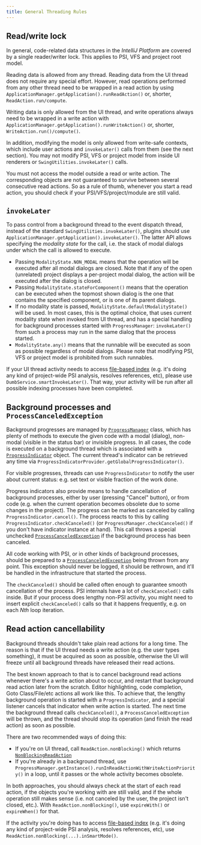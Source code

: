 ```yaml
---
title: General Threading Rules
---
```


## Read/write lock

In general, code-related data structures in the *IntelliJ Platform* are covered by a single reader/writer lock. This applies to PSI, VFS and project root model.

Reading data is allowed from any thread.  Reading data from the UI thread does not require any special effort. However, read operations performed from any other thread need to be wrapped in a read action by using `ApplicationManager.getApplication().runReadAction()` or, shorter, `ReadAction.run/compute`.

Writing data is only allowed from the UI thread, and write operations always need to be wrapped in a write action with `ApplicationManager.getApplication().runWriteAction()` or, shorter, `WriteAction.run()/compute()`.

In addition, modifying the model is only allowed from write-safe contexts, which include user actions and `invokeLater()` calls from them (see the next section). You may not modify PSI, VFS or project model from inside UI renderers or `SwingUtilities.invokeLater()` calls.

You must not access the model outside a read or write action. The corresponding objects are not guaranteed to survive between several consecutive read actions. So as a rule of thumb, whenever you start a read action, you should check if your PSI/VFS/project/module are still valid.

## `invokeLater`

To pass control from a background thread to the event dispatch thread, instead of the standard `SwingUtilities.invokeLater()`, plugins should use `ApplicationManager.getApplication().invokeLater()`. The latter API allows specifying the _modality state_ for the call, i.e. the stack of modal dialogs under which the call is allowed to execute. 

* Passing `ModalityState.NON_MODAL` means that the operation will be executed after all modal dialogs are closed. Note that if any of the open (unrelated) project displays a per-project modal dialog, the action will be executed after the dialog is closed. 
* Passing `ModalityState.stateForComponent()` means that the operation can be executed when the topmost shown dialog is the one that contains the specified component, or is one of its parent dialogs. 
* If no modality state is passed, `ModalityState.defaultModalityState()` will be used. In most cases, this is the optimal choice, that uses current modality state when invoked from UI thread, and has a special handling for background processes started with `ProgressManager`: `invokeLater()` from such a process may run in the same dialog that the process started.
* `ModalityState.any()` means that the runnable will be executed as soon as possible regardless of modal dialogs. Please note that modifying PSI, VFS or project model is prohibited from such runnables.

If your UI thread activity needs to access [file-based index](../indexing_and_psi_stubs.md) (e.g. it's doing any kind of project-wide PSI analysis, resolves references, etc), please use `DumbService.smartInvokeLater()`. That way, your activity will be run after all possible indexing processes have been completed.

## Background processes and `ProcessCanceledException`

Background progresses are managed by [`ProgressManager`](upsource:///platform/core-api/src/com/intellij/openapi/progress/ProgressManager.java) class, which has plenty of methods to execute the given code
with a modal (dialog), non-modal (visible in the status bar) or invisible progress. In all cases, the code is
executed on a background thread which is associated with a [`ProgressIndicator`](upsource:///platform/core-api/src/com/intellij/openapi/progress/ProgressIndicator.java) object.
The current thread's indicator can be retrieved any time via `ProgressIndicatorProvider.getGlobalProgressIndicator()`.

For visible progresses, threads can use `ProgressIndicator` to notify the user about current status:
e.g. set text or visible fraction of the work done.

Progress indicators also provide means to handle cancellation of background processes, either by user (pressing "Cancel" button),
or from code (e.g. when the current operation becomes obsolete due to some changes in the project).
The progress can be marked as canceled by calling `ProgressIndicator.cancel()`.
The process reacts to this by calling `ProgressIndicator.checkCanceled()` (or `ProgressManager.checkCanceled()` if you don't have indicator instance at hand).
This call throws a special unchecked [`ProcessCanceledException`](upsource:///platform/util/src/com/intellij/openapi/progress/ProcessCanceledException.java) if the background process has been canceled.

All code working with PSI, or in other kinds of background processes, should be prepared to a [`ProcessCanceledException`](upsource:///platform/util/src/com/intellij/openapi/progress/ProcessCanceledException.java) being thrown from any point.
This exception should never be logged, it should be rethrown, and it'll be handled in the infrastructure that started the process.

The `checkCanceled()` should be called often enough to guarantee smooth cancellation of the process. PSI internals
have a lot of `checkCanceled()` calls inside. But if your process does lengthy non-PSI activity, you might need to
insert explicit `checkCanceled()` calls so that it happens frequently, e.g. on each _Nth_ loop iteration.

## Read action cancellability

Background threads shouldn't take plain read actions for a long time. The reason is that if the UI thread needs a write action (e.g. the user types something), it must be acquired as soon as possible, otherwise the UI will freeze until all background threads have released their read actions.

The best known approach to that is to cancel background read actions whenever there's a write action about to occur, and restart that background read action later from the scratch. Editor highlighting, code completion, Goto Class/File/etc actions all work like this.
To achieve that, the lengthy background operation is started with a `ProgressIndicator`, and a special listener
cancels that indicator when write action is started.
The next time the background thread calls `checkCanceled()`, a `ProcessCanceledException` will be thrown,
and the thread should stop its operation (and finish the read action) as soon as possible. 
 
There are two recommended ways of doing this:

* If you're on UI thread, call `ReadAction.nonBlocking()` which returns [`NonBlockingReadAction`](upsource:///platform/core-api/src/com/intellij/openapi/application/NonBlockingReadAction.java)
* If you're already in a background thread, use `ProgressManager.getInstance().runInReadActionWithWriteActionPriority()` in a loop, until it passes or the whole activity becomes obsolete.

In both approaches, you should always check at the start of each read action, if the objects you're working with are still valid, and if the whole operation still makes sense (i.e. not canceled by the user, the project isn't closed, etc.). With `ReadAction.nonBlocking()`,
use `expireWith()` or `expireWhen()` for that.

If the activity you're doing has to access [file-based index](../indexing_and_psi_stubs.md) (e.g. it's doing any kind of project-wide PSI analysis, resolves references, etc), use `ReadAction.nonBlocking(...).inSmartMode()`.
